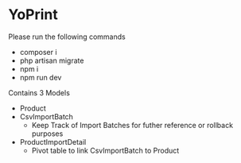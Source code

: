 # YoPrint

Please run the following commands
- composer i
- php artisan migrate
- npm i
- npm run dev


Contains 3 Models
- Product
- CsvImportBatch
    - Keep Track of Import Batches for futher reference or rollback purposes
- ProductImportDetail
    - Pivot table to link CsvImportBatch to Product

 

  
